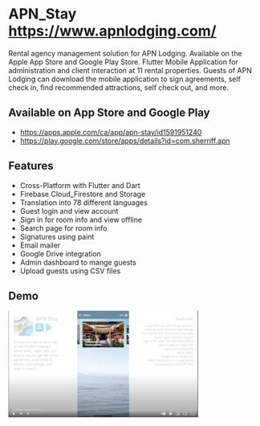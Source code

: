 # APN_Stay https://www.apnlodging.com/
Rental agency management solution for APN Lodging. Available on the Apple App Store and Google Play Store. Flutter Mobile Application for administration and client interaction at 11 rental properties. Guests of APN Lodging can download the mobile application to sign agreements, self check in, find recommended attractions, self check out, and more.
## Available on App Store and Google Play
* https://apps.apple.com/ca/app/apn-stay/id1591951240
* https://play.google.com/store/apps/details?id=com.sherriff.apn
## Features
* Cross-Platform with Flutter and Dart
* Firebase Cloud_Firestore and Storage
* Translation into 78 different languages
* Guest login and view account
* Sign in for room info and view offline
* Search page for room info
* Signatures using paint
* Email mailer
* Google Drive integration
* Admin dashboard to mange guests
* Upload guests using CSV files
## Demo 
[<img alt="youtube link to watch demo" width="75%" src="youtubeDemo.png" />](https://youtu.be/fBcVBSZvp7I)

